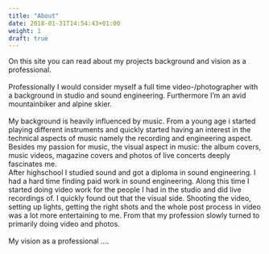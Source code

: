 ```yaml
---
title: "About"
date: 2018-01-31T14:54:43+01:00
weight: 1
draft: true
---
```


On this site you can read about my projects background and vision as a professional.
<br><br>
Professionally I would consider myself a full time video-/photographer with a background in studio and sound engineering. Furthermore I’m an avid mountainbiker and alpine skier.
<br><br>
My background is heavily influenced by music. From a young age i started playing different instruments and quickly started having an interest in the technical aspects of music namely the recording and engineering aspect.
Besides my passion for music, the visual aspect in music: the album covers, music videos, magazine covers and photos of live concerts deeply fascinates me.<br>
After highschool I studied sound and got a diploma in sound engineering. I had a hard time finding paid work in sound engineering. Along this time I started doing video work for the people I had in the studio and did live recordings of. I quickly found out that the visual side. Shooting the video, setting up lights, getting the right shots and the whole post process in video was a lot more entertaining to me. From that my profession slowly turned to primarily doing video and photos.
<br>
<br>
My vision as a professional .... 